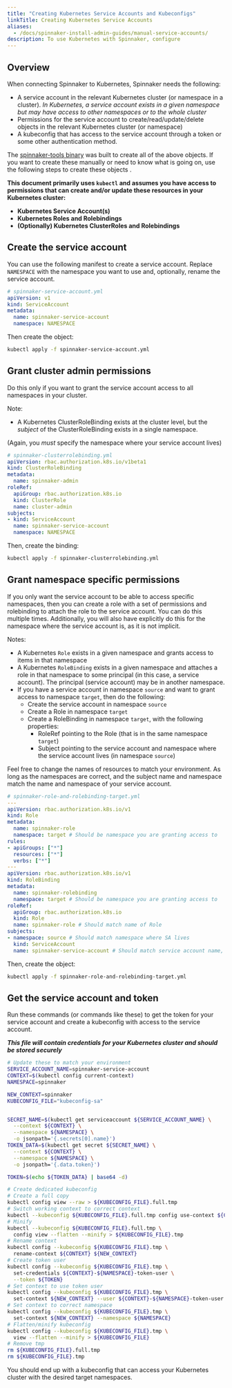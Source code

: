```yaml
---
title: "Creating Kubernetes Service Accounts and Kubeconfigs"
linkTitle: Creating Kubernetes Service Accounts
aliases:
  - /docs/spinnaker-install-admin-guides/manual-service-accounts/
description: To use Kubernetes with Spinnaker, configure
---
```


## Overview

When connecting Spinnaker to Kubernetes, Spinnaker needs the following:

* A service account in the relevant Kubernetes cluster (or namespace in a cluster).  *In Kubernetes, a service account exists in a given namespace but may have access to other namespaces or to the whole cluster*
* Permissions for the service account to create/read/update/delete objects in the relevant Kubernetes cluster (or namespace)
* A kubeconfig that has access to the service account through a token or some other authentication method.

The [spinnaker-tools binary](https://github.com/armory/spinnaker-tools) was built to create all of the above objects. If you want to create these manually or need to know what is going on, use the following steps to create these objects .

**This document primarily uses `kubectl` and assumes you have access to permissions that can create and/or update these resources in your Kubernetes cluster:**

- **Kubernetes Service Account(s)**
- **Kubernetes Roles and Rolebindings**
- **(Optionally) Kubernetes ClusterRoles and Rolebindings**

## Create the service account

You can use the following manifest to create a service account. Replace `NAMESPACE` with the namespace you want to use and, optionally, rename the service account.

```yml
# spinnaker-service-account.yml
apiVersion: v1
kind: ServiceAccount
metadata:
  name: spinnaker-service-account
  namespace: NAMESPACE
```

Then create the object:

```bash
kubectl apply -f spinnaker-service-account.yml
```

## Grant cluster admin permissions

Do this only if you want to grant the service account access to all namespaces in your cluster.

Note:

* A Kubernetes ClusterRoleBinding exists at the cluster level, but the *subject* of the ClusterRoleBinding exists in a single namespace.

(Again, you *must* specify the namespace where your service account lives)

```yml
# spinnaker-clusterrolebinding.yml
apiVersion: rbac.authorization.k8s.io/v1beta1
kind: ClusterRoleBinding
metadata:
  name: spinnaker-admin
roleRef:
  apiGroup: rbac.authorization.k8s.io
  kind: ClusterRole
  name: cluster-admin
subjects:
- kind: ServiceAccount
  name: spinnaker-service-account
  namespace: NAMESPACE
```

Then, create the binding:

```bash
kubectl apply -f spinnaker-clusterrolebinding.yml
```

## Grant namespace specific permissions

If you only want the service account to be able to access specific namespaces, then you can create a role with a set of permissions and rolebinding to attach the role to the service account.  You can do this multiple times.  Additionally, you will  also have explicitly  do this for the namespace where the service account is, as it is not implicit.

Notes:

* A Kubernetes `Role` exists in a given namespace and grants access to items in that namespace
* A Kubernetes `RoleBinding` exists in a given namespace and attaches a role in that namespace to some principal (in this case, a service account).  The principal (service account) may be in another namespace.
* If you have a service account in namespace `source` and want to grant access to namespace `target`, then do the following:
  * Create the service account in namespace `source`
  * Create a Role in namespace `target`
  * Create a RoleBinding in namespace `target`, with the following properties:
    * RoleRef pointing to the Role (that is in the same namespace `target`)
    * Subject pointing to the service account and namespace where the service account lives (in namespace `source`)

Feel free to change the names of resources to match your environment. As long as the namespaces are correct, and the subject name and namespace match the name and namespace of your service account.

```yml
# spinnaker-role-and-rolebinding-target.yml
---
apiVersion: rbac.authorization.k8s.io/v1
kind: Role
metadata:
  name: spinnaker-role
  namespace: target # Should be namespace you are granting access to
rules:
- apiGroups: ["*"]
  resources: ["*"]
  verbs: ["*"]
---
apiVersion: rbac.authorization.k8s.io/v1
kind: RoleBinding
metadata:
  name: spinnaker-rolebinding
  namespace: target # Should be namespace you are granting access to
roleRef:
  apiGroup: rbac.authorization.k8s.io
  kind: Role
  name: spinnaker-role # Should match name of Role
subjects:
- namespace: source # Should match namespace where SA lives
  kind: ServiceAccount
  name: spinnaker-service-account # Should match service account name, above
```

Then, create the object:

```bash
kubectl apply -f spinnaker-role-and-rolebinding-target.yml
```

## Get the service account and token

Run these commands (or commands like these) to get the token for your service account and create a kubeconfig with access to the service account.

**_This file will contain credentials for your Kubernetes cluster and should be stored securely_**

```bash
# Update these to match your environment
SERVICE_ACCOUNT_NAME=spinnaker-service-account
CONTEXT=$(kubectl config current-context)
NAMESPACE=spinnaker

NEW_CONTEXT=spinnaker
KUBECONFIG_FILE="kubeconfig-sa"


SECRET_NAME=$(kubectl get serviceaccount ${SERVICE_ACCOUNT_NAME} \
  --context ${CONTEXT} \
  --namespace ${NAMESPACE} \
  -o jsonpath='{.secrets[0].name}')
TOKEN_DATA=$(kubectl get secret ${SECRET_NAME} \
  --context ${CONTEXT} \
  --namespace ${NAMESPACE} \
  -o jsonpath='{.data.token}')

TOKEN=$(echo ${TOKEN_DATA} | base64 -d)

# Create dedicated kubeconfig
# Create a full copy
kubectl config view --raw > ${KUBECONFIG_FILE}.full.tmp
# Switch working context to correct context
kubectl --kubeconfig ${KUBECONFIG_FILE}.full.tmp config use-context ${CONTEXT}
# Minify
kubectl --kubeconfig ${KUBECONFIG_FILE}.full.tmp \
  config view --flatten --minify > ${KUBECONFIG_FILE}.tmp
# Rename context
kubectl config --kubeconfig ${KUBECONFIG_FILE}.tmp \
  rename-context ${CONTEXT} ${NEW_CONTEXT}
# Create token user
kubectl config --kubeconfig ${KUBECONFIG_FILE}.tmp \
  set-credentials ${CONTEXT}-${NAMESPACE}-token-user \
  --token ${TOKEN}
# Set context to use token user
kubectl config --kubeconfig ${KUBECONFIG_FILE}.tmp \
  set-context ${NEW_CONTEXT} --user ${CONTEXT}-${NAMESPACE}-token-user
# Set context to correct namespace
kubectl config --kubeconfig ${KUBECONFIG_FILE}.tmp \
  set-context ${NEW_CONTEXT} --namespace ${NAMESPACE}
# Flatten/minify kubeconfig
kubectl config --kubeconfig ${KUBECONFIG_FILE}.tmp \
  view --flatten --minify > ${KUBECONFIG_FILE}
# Remove tmp
rm ${KUBECONFIG_FILE}.full.tmp
rm ${KUBECONFIG_FILE}.tmp
```

You should end up with a kubeconfig that can access your Kubernetes cluster with the desired target namespaces.
